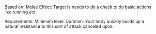 Based on: Melee
Effect:
Target is needs to do a check to do basic actions like running etc

Requirements: 
Minimum level:
Duration:
Your body quickly builds up a natural resistance to this sort of attack
canceled upon: 

